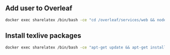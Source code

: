 ## Add user to Overleaf

```bash
docker exec sharelatex /bin/bash -ce "cd /overleaf/services/web && node modules/server-ce-scripts/scripts/create-user --admin --email=joe@example.com"
```

## Install texlive packages

```bash
docker exec sharelatex /bin/bash -ce "apt-get update && apt-get install texlive-full -y"
```